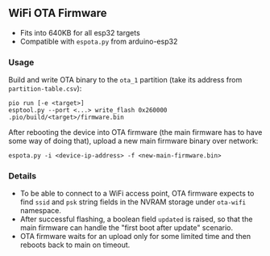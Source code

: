 ## WiFi OTA Firmware

 - Fits into 640KB for all esp32 targets
 - Compatible with `espota.py` from arduino-esp32

### Usage

Build and write OTA binary to the `ota_1` partition (take its address from `partition-table.csv`):
```
pio run [-e <target>]
esptool.py --port <...> write_flash 0x260000 .pio/build/<target>/firmware.bin
```
After rebooting the device into OTA firmware (the main firmware has to have some way of doing that), upload a new main firmware binary over network:
```
espota.py -i <device-ip-address> -f <new-main-firmware.bin>
```

### Details

 - To be able to connect to a WiFi access point, OTA firmware expects to find `ssid` and `psk` string fields in the NVRAM storage under `ota-wifi` namespace.
 - After successful flashing, a boolean field `updated` is raised, so that the main firmware can handle the "first boot after update" scenario.
 - OTA firmware waits for an upload only for some limited time and then reboots back to main on timeout.
